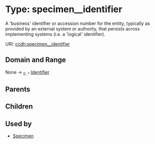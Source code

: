 
# Type: specimen__identifier


A 'business' identifier  or accession number for the entity, typically as provided by an external system or authority, that persists across implementing systems  (i.e. a  'logical' identifier).

URI: [ccdh:specimen__identifier](https://example.org/ccdh/specimen__identifier)


## Domain and Range

None ->  <sub>0..*</sub> [Identifier](Identifier.md)

## Parents


## Children


## Used by

 * [Specimen](Specimen.md)
